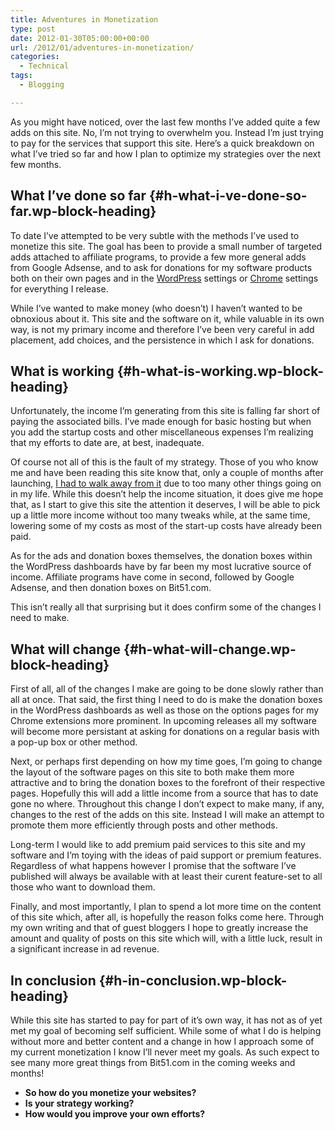 ```yaml
---
title: Adventures in Monetization
type: post
date: 2012-01-30T05:00:00+00:00
url: /2012/01/adventures-in-monetization/
categories:
  - Technical
tags:
  - Blogging

---
```

As you might have noticed, over the last few months I’ve added quite a few adds on this site. No, I’m not trying to overwhelm you. Instead I’m just trying to pay for the services that support this site. Here’s a quick breakdown on what I’ve tried so far and how I plan to optimize my strategies over the next few months.

## What I’ve done so far {#h-what-i-ve-done-so-far.wp-block-heading}

To date I’ve attempted to be very subtle with the methods I’ve used to monetize this site. The goal has been to provide a small number of targeted adds attached to affiliate programs, to provide a few more general adds from Google Adsense, and to ask for donations for my software products both on their own pages and in the <a title="WordPress" href="http://wordpress.org" target="_blank" rel="noopener noreferrer">WordPress</a> settings or <a title="Google Chrome" href="https://www.google.com/chrome/" target="_blank" rel="noopener noreferrer">Chrome</a> settings for everything I release.

While I’ve wanted to make money (who doesn’t) I haven’t wanted to be obnoxious about it. This site and the software on it, while valuable in its own way, is not my primary income and therefore I’ve been very careful in add placement, add choices, and the persistence in which I ask for donations.

## What is working {#h-what-is-working.wp-block-heading}

Unfortunately, the income I’m generating from this site is falling far short of paying the associated bills. I’ve made enough for basic hosting but when you add the startup costs and other&nbsp;miscellaneous&nbsp;expenses I’m realizing that my efforts to date are, at best, inadequate.

Of course not all of this is the fault of my strategy. Those of you who know me and have been reading this site know that, only a couple of months after launching, [I had to walk away from it][1]&nbsp;due to too many other things going on in my life. While this doesn’t help the income situation, it does give me hope that, as I start to give this site the attention it deserves, I will be able to pick up a little more income without too many tweaks while, at the same time, lowering some of my costs as most of the start-up costs have already been paid.

As for the ads and donation boxes themselves, the donation boxes within the WordPress dashboards have by far been my most lucrative source of income. Affiliate programs have come in second, followed by Google Adsense, and then donation boxes on Bit51.com.

This isn’t really all that surprising but it does confirm some of the changes I need to make.

## What will change {#h-what-will-change.wp-block-heading}

First of all, all of the changes I make are going to be done slowly rather than all at once. That said, the first thing I need to do is make the donation boxes in the WordPress dashboards as well as those on the options pages for my Chrome extensions more prominent. In upcoming releases all my software will become more persistant at asking for donations on a regular basis with a pop-up box or other method.

Next, or perhaps first depending on how my time goes, I’m going to change the layout of the software pages on this site to both make them more attractive and to bring the donation boxes to the forefront of their respective pages. Hopefully this will add a little income from a source that has to date gone no where. Throughout this change I don’t expect to make many, if any, changes to the rest of the adds on this site. Instead I will make an attempt to promote them more efficiently through posts and other methods.

Long-term I would like to add premium paid services to this site and my software and I’m toying with the ideas of paid support or premium features. Regardless of what happens however I promise that the software I’ve published will always be available with at least their curent feature-set to all those who want to download them.

Finally, and most importantly, I plan to spend a lot more time on the content of this site which, after all, is hopefully the reason folks come here. Through my own writing and that of guest bloggers I hope to greatly increase the amount and quality of posts on this site which will, with a little luck, result in a significant increase in ad revenue.

## In conclusion {#h-in-conclusion.wp-block-heading}

While this site has started to pay for part of it’s own way, it has not as of yet met my goal of becoming self sufficient. While some of what I do is helping without more and better content and a change in how I approach some of my current monetization I know I’ll never meet my goals. As such expect to see many more great things from Bit51.com in the coming weeks and months!

<ul class="wp-block-list">
  <li>
    <strong>So how do you monetize your websites?&nbsp;</strong>
  </li>
  <li>
    <strong>Is your strategy working?&nbsp;</strong>
  </li>
  <li>
    <strong>How would you improve your own efforts?</strong>
  </li>
</ul>

 [1]: /2014/08/why-i-sold-better-wp-security/